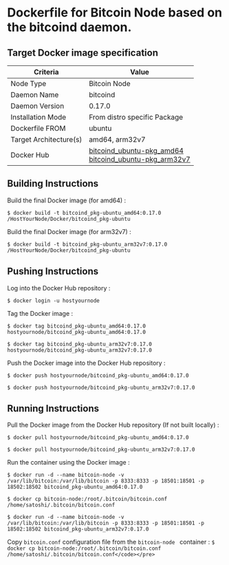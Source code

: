 # Dockerfile for Bitcoin Node based on the bitcoind daemon.

Target Docker image specification
-

<table>
    <thead>
        <tr>
            <th>Criteria</th>
            <th>Value</th>
        </tr>
    </thead>
    <tbody>
        <tr>
            <td>Node Type</td>
            <td>Bitcoin Node</td>
        </tr>
        <tr>
            <td>Daemon Name</td>
            <td>bitcoind</td>
        </tr>
         <tr>
            <td>Daemon Version</td>
            <td>0.17.0</td>
        </tr>
        <tr>
            <td>Installation Mode</td>
            <td>From distro specific Package</td>
        </tr>
        <tr>
            <td>Dockerfile FROM</td>
            <td>ubuntu</A></td>
        </tr>
         <tr>
            <td>Target Architecture(s)</td>
            <td>amd64, arm32v7</td>
        </tr>
        <tr>
            <td>Docker Hub</td>
            <td><A href="https://hub.docker.com/r/hostyournode/bitcoind_pkg-ubuntu_amd64/">bitcoind_ubuntu-pkg_amd64</A></br><A href="https://hub.docker.com/r/hostyournode/bitcoind_pkg-ubuntu_arm32v7/">bitcoind_ubuntu-pkg_arm32v7</A></td>
        </tr>
    </tbody>
</table>

Building Instructions
-
Build the final Docker image (for amd64) :
<pre><code>$ docker build -t bitcoind_pkg-ubuntu_amd64:0.17.0 /HostYourNode/Docker/bitcoind_pkg-ubuntu</code></pre>

Build the final Docker image (for arm32v7) :
<pre><code>$ docker build -t bitcoind_pkg-ubuntu_arm32v7:0.17.0 /HostYourNode/Docker/bitcoind_pkg-ubuntu</code></pre>

Pushing Instructions
-
Log into the Docker Hub repository :
<pre><code>$ docker login -u hostyournode</code></pre>

Tag the Docker image :
<pre><code>$ docker tag bitcoind_pkg-ubuntu_amd64:0.17.0 hostyournode/bitcoind_pkg-ubuntu_amd64:0.17.0</code></pre>
<pre><code>$ docker tag bitcoind_pkg-ubuntu_arm32v7:0.17.0 hostyournode/bitcoind_pkg-ubuntu_arm32v7:0.17.0</code></pre>

Push the Docker image into the Docker Hub repository :
<pre><code>$ docker push hostyournode/bitcoind_pkg-ubuntu_amd64:0.17.0</code></pre>
<pre><code>$ docker push hostyournode/bitcoind_pkg-ubuntu_arm32v7:0.17.0</code></pre>

Running Instructions
-
Pull the Docker image from the Docker Hub repository (If not built locally) :
<pre><code>$ docker pull hostyournode/bitcoind_pkg-ubuntu_amd64:0.17.0</code></pre>
<pre><code>$ docker pull hostyournode/bitcoind_pkg-ubuntu_arm32v7:0.17.0</code></pre>

Run the container using the Docker image :
<pre><code>$ docker run -d --name bitcoin-node -v /var/lib/bitcoin:/var/lib/bitcoin -p 8333:8333 -p 18501:18501 -p 18502:18502 bitcoind_pkg-ubuntu_amd64:0.17.0</code></pre>
<pre><code>$ docker cp bitcoin-node:/root/.bitcoin/bitcoin.conf /home/satoshi/.bitcoin/bitcoin.conf</code></pre>

<pre><code>$ docker run -d --name bitcoin-node -v /var/lib/bitcoin:/var/lib/bitcoin -p 8333:8333 -p 18501:18501 -p 18502:18502 bitcoind_pkg-ubuntu_arm32v7:0.17.0</code></pre>

Copy ```bitcoin.conf``` configuration file from the  ```bitcoin-node ``` container :
 ```$ docker cp bitcoin-node:/root/.bitcoin/bitcoin.conf /home/satoshi/.bitcoin/bitcoin.conf</code></pre> ```
